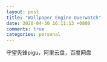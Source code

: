 ```yaml
---
layout: post
title: "Wallpaper Engine Overwatch"
date: 2020-04-30 16:11:13 +0800
comments: true
categories: personal
---
```

守望先锋pigu，阿里云盘，百度网盘
